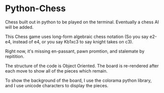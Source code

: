 # Python-Chess
Chess built out in python to be played on the terminal. Eventually a chess AI will be added.

This Chess game uses long-form algebraic chess notation (So you say e2-e4, instead of e4, or you say Kb1xc3 to
say knight takes on c3). 

Right now, it's missing en-passant, pawn promtion, and stalemate by repitition. 

The structure of the code is Object Oriented. The board is re-rendered after each move to show all of the pieces
which remain.

To show the background of the board, I use the colorama python library, and I use unicode characters to display
the pieces.
